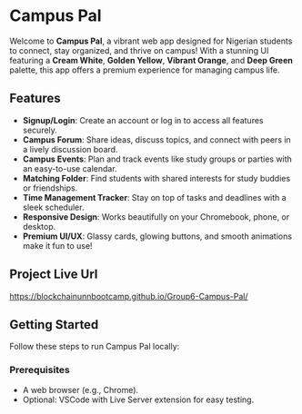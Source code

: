 # Campus Pal

Welcome to **Campus Pal**, a vibrant web app designed for Nigerian students to connect, stay organized, and thrive on campus! With a stunning UI featuring a **Cream White**, **Golden Yellow**, **Vibrant Orange**, and **Deep Green** palette, this app offers a premium experience for managing campus life.

## Features

- **Signup/Login**: Create an account or log in to access all features securely.
- **Campus Forum**: Share ideas, discuss topics, and connect with peers in a lively discussion board.
- **Campus Events**: Plan and track events like study groups or parties with an easy-to-use calendar.
- **Matching Folder**: Find students with shared interests for study buddies or friendships.
- **Time Management Tracker**: Stay on top of tasks and deadlines with a sleek scheduler.
- **Responsive Design**: Works beautifully on your Chromebook, phone, or desktop.
- **Premium UI/UX**: Glassy cards, glowing buttons, and smooth animations make it fun to use!

## Project Live Url
https://blockchainunnbootcamp.github.io/Group6-Campus-Pal/

## Getting Started

Follow these steps to run Campus Pal locally:

### Prerequisites
- A web browser (e.g., Chrome).
- Optional: VSCode with Live Server extension for easy testing.
